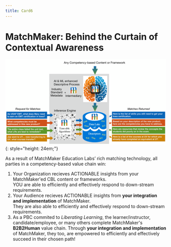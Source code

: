 ```yaml
---
title: Card6
---
```

# MatchMaker: Behind the Curtain of Contextual Awareness


![MatchMaker Complete Diagram](/mmassets/MM-Complete-v2.svg){: style="height: 24em;"}

As a result of MatchMaker Education Labs’ rich matching technology, all parties in a competency-based value chain win:

1. Your  <span class="mm-hover" data-toggle="tooltip" title="e.g., MM's customer's and partners to include the VA/Military, Publishers, Training Insitutions, Human Resources, Admissions Offices, etc.">Organization</span> recieves ACTIONABLE insights from your MatchMaker'ed CBL content or frameworks.<br/>YOU are able to efficiently and effectively respond to down-stream requirements. 
2. Your <span class="mm-hover" data-toggle="tooltip" title="i.e., The Customers and/or Consituents **your** organization serves.">Audience</span>  recieves ACTIONABLE insights from **your integration and implementation** of MatchMaker.<br/>They are also able to efficiently and effectively respond to down-stream requirements. 
3. As a PBC commited to *Liberating Learning*, the learner/instructor, candidate/employee, or many others complete MatchMaker's **B2B2Human** value chain.  Through **your integration and implementation** of MatchMaker, they too, are empowered to efficiently and effectively succeed in their chosen path!